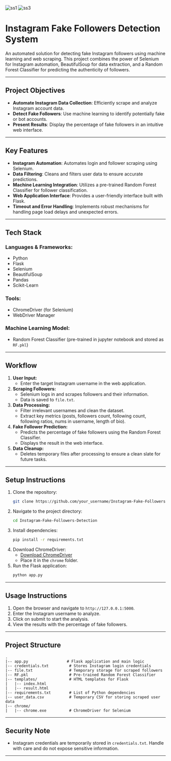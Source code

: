 ![ss1](https://github.com/user-attachments/assets/2f776555-ce5d-49d4-9117-4331713771d0)
![ss3](https://github.com/user-attachments/assets/5ef52267-4001-4120-8e43-493d4ff0a196)

# Instagram Fake Followers Detection System

An automated solution for detecting fake Instagram followers using machine learning and web scraping. This project combines the power of Selenium for Instagram automation, BeautifulSoup for data extraction, and a Random Forest Classifier for predicting the authenticity of followers.

---

##  Project Objectives
- **Automate Instagram Data Collection**: Efficiently scrape and analyze Instagram account data.
- **Detect Fake Followers**: Use machine learning to identify potentially fake or bot accounts.
- **Present Results**: Display the percentage of fake followers in an intuitive web interface.

---

##  Key Features

- **Instagram Automation**: Automates login and follower scraping using Selenium.
- **Data Filtering**: Cleans and filters user data to ensure accurate predictions.
- **Machine Learning Integration**: Utilizes a pre-trained Random Forest Classifier for follower classification.
- **Web Application Interface**: Provides a user-friendly interface built with Flask.
- **Timeout and Error Handling**: Implements robust mechanisms for handling page load delays and unexpected errors.

---

## Tech Stack

### **Languages & Frameworks:**
- Python
- Flask
- Selenium
- BeautifulSoup
- Pandas
- Scikit-Learn

### **Tools:**
- ChromeDriver (for Selenium)
- WebDriver Manager

### **Machine Learning Model:**
- Random Forest Classifier (pre-trained in jupyter notebook and stored as `RF.pkl`)

---

## Workflow

1. **User Input:**
   - Enter the target Instagram username in the web application.
2. **Scraping Followers:**
   - Selenium logs in and scrapes followers and their information.
   - Data is saved to `file.txt`.
3. **Data Processing:**
   - Filter irrelevant usernames and clean the dataset.
   - Extract key metrics (posts, followers count, following count, following ratios, nums in username, length of bio).
4. **Fake Follower Prediction:**
   - Predicts the percentage of fake followers using the Random Forest Classifier.
   - Displays the result in the web interface.
5. **Data Cleanup:**
   - Deletes temporary files after processing to ensure a clean slate for future tasks.

---

## Setup Instructions

1. Clone the repository:
   ```bash
   git clone https://github.com/your_username/Instagram-Fake-Followers-Detection.git
   ```
2. Navigate to the project directory:
   ```bash
   cd Instagram-Fake-Followers-Detection
   ```
3. Install dependencies:
   ```bash
   pip install -r requirements.txt
   ```
4. Download ChromeDriver:
   - [Download ChromeDriver](https://sites.google.com/chromium.org/driver/)
   - Place it in the `chrome` folder.
5. Run the Flask application:
   ```bash
   python app.py
   ```

---

## Usage Instructions

1. Open the browser and navigate to `http://127.0.0.1:5000`.
2. Enter the Instagram username to analyze.
3. Click on submit to start the analysis.
4. View the results with the percentage of fake followers.

---

## Project Structure

```plaintext
.
|-- app.py                 # Flask application and main logic
|-- credentials.txt         # Stores Instagram login credentials
|-- file.txt                # Temporary storage for scraped followers
|-- RF.pkl                  # Pre-trained Random Forest Classifier
|-- templates/              # HTML templates for Flask
|   |-- index.html
|   |-- result.html
|-- requirements.txt        # List of Python dependencies
|-- user_data.csv           # Temporary CSV for storing scraped user data
|-- chrome/
|   |-- chrome.exe          # ChromeDriver for Selenium
```

---

## Security Note

- Instagram credentials are temporarily stored in `credentials.txt`. Handle with care and do not expose sensitive information.

---

